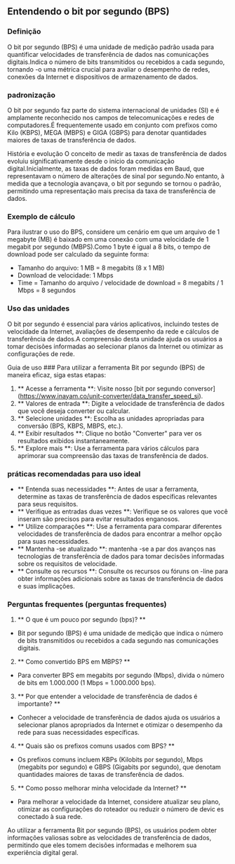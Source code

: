 ## Entendendo o bit por segundo (BPS)

### Definição
O bit por segundo (BPS) é uma unidade de medição padrão usada para quantificar velocidades de transferência de dados nas comunicações digitais.Indica o número de bits transmitidos ou recebidos a cada segundo, tornando -o uma métrica crucial para avaliar o desempenho de redes, conexões da Internet e dispositivos de armazenamento de dados.

### padronização
O bit por segundo faz parte do sistema internacional de unidades (SI) e é amplamente reconhecido nos campos de telecomunicações e redes de computadores.É frequentemente usado em conjunto com prefixos como Kilo (KBPS), MEGA (MBPS) e GIGA (GBPS) para denotar quantidades maiores de taxas de transferência de dados.

História e evolução
O conceito de medir as taxas de transferência de dados evoluiu significativamente desde o início da comunicação digital.Inicialmente, as taxas de dados foram medidas em Baud, que representavam o número de alterações de sinal por segundo.No entanto, à medida que a tecnologia avançava, o bit por segundo se tornou o padrão, permitindo uma representação mais precisa da taxa de transferência de dados.

### Exemplo de cálculo
Para ilustrar o uso do BPS, considere um cenário em que um arquivo de 1 megabyte (MB) é baixado em uma conexão com uma velocidade de 1 megabit por segundo (MBPS).Como 1 byte é igual a 8 bits, o tempo de download pode ser calculado da seguinte forma:

- Tamanho do arquivo: 1 MB = 8 megabits (8 x 1 MB)
- Download de velocidade: 1 Mbps
- Time = Tamanho do arquivo / velocidade de download = 8 megabits / 1 Mbps = 8 segundos

### Uso das unidades
O bit por segundo é essencial para vários aplicativos, incluindo testes de velocidade da Internet, avaliações de desempenho da rede e cálculos de transferência de dados.A compreensão desta unidade ajuda os usuários a tomar decisões informadas ao selecionar planos da Internet ou otimizar as configurações de rede.

Guia de uso ###
Para utilizar a ferramenta Bit por segundo (BPS) de maneira eficaz, siga estas etapas:

1. ** Acesse a ferramenta **: Visite nosso [bit por segundo conversor] (https://www.inayam.co/unit-converter/data_transfer_speed_si).
2. ** Valores de entrada **: Digite a velocidade de transferência de dados que você deseja converter ou calcular.
3. ** Selecione unidades **: Escolha as unidades apropriadas para conversão (BPS, KBPS, MBPS, etc.).
4. ** Exibir resultados **: Clique no botão "Converter" para ver os resultados exibidos instantaneamente.
5. ** Explore mais **: Use a ferramenta para vários cálculos para aprimorar sua compreensão das taxas de transferência de dados.

### práticas recomendadas para uso ideal
- ** Entenda suas necessidades **: Antes de usar a ferramenta, determine as taxas de transferência de dados específicas relevantes para seus requisitos.
- ** Verifique as entradas duas vezes **: Verifique se os valores que você inseram são precisos para evitar resultados enganosos.
- ** Utilize comparações **: Use a ferramenta para comparar diferentes velocidades de transferência de dados para encontrar a melhor opção para suas necessidades.
- ** Mantenha -se atualizado **: mantenha -se a par dos avanços nas tecnologias de transferência de dados para tomar decisões informadas sobre os requisitos de velocidade.
- ** Consulte os recursos **: Consulte os recursos ou fóruns on -line para obter informações adicionais sobre as taxas de transferência de dados e suas implicações.

### Perguntas frequentes (perguntas frequentes)

1. ** O que é um pouco por segundo (bps)? **
- Bit por segundo (BPS) é uma unidade de medição que indica o número de bits transmitidos ou recebidos a cada segundo nas comunicações digitais.

2. ** Como convertido BPS em MBPS? **
- Para converter BPS em megabits por segundo (Mbps), divida o número de bits em 1.000.000 (1 Mbps = 1.000.000 bps).

3. ** Por que entender a velocidade de transferência de dados é importante? **
- Conhecer a velocidade de transferência de dados ajuda os usuários a selecionar planos apropriados da Internet e otimizar o desempenho da rede para suas necessidades específicas.

4. ** Quais são os prefixos comuns usados ​​com BPS? **
- Os prefixos comuns incluem KBPs (Kilobits por segundo), Mbps (megabits por segundo) e GBPS (Gigabits por segundo), que denotam quantidades maiores de taxas de transferência de dados.

5. ** Como posso melhorar minha velocidade da Internet? **
- Para melhorar a velocidade da Internet, considere atualizar seu plano, otimizar as configurações do roteador ou reduzir o número de devic es conectado à sua rede.

Ao utilizar a ferramenta Bit por segundo (BPS), os usuários podem obter informações valiosas sobre as velocidades de transferência de dados, permitindo que eles tomem decisões informadas e melhorem sua experiência digital geral.